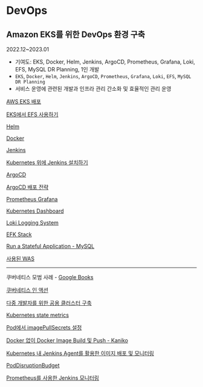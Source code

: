 # DevOps

## Amazon EKS를 위한 DevOps 환경 구축

2022.12~2023.01

- 기여도: EKS, Docker, Helm, Jenkins, ArgoCD, Prometheus, Grafana, Loki, EFS, MySQL DR Planning, 1인 개발
- `EKS`, `Docker`, `Helm`, `Jenkins`, `ArgoCD`, `Prometheus`, `Grafana`, `Loki`, `EFS`, `MySQL DR Planning`
- 서비스 운영에 관련된 개발과 인프라 관리 간소화 및 효율적인 관리 운영

[AWS EKS 배포](./DevOps/AWS_EKS_%EB%B0%B0%ED%8F%AC.md)

[EKS에서 EFS 사용하기](./DevOps/EKS%EC%97%90%EC%84%9C_EFS_%EC%82%AC%EC%9A%A9%ED%95%98%EA%B8%B0.md)

[Helm](./DevOps/Helm.md)

[Docker](./DevOps/Docker.md)

[Jenkins](./DevOps/Jenkins.md)

[Kubernetes 위에 Jenkins 설치하기](./DevOps/Kubernetes_%EC%9C%84%EC%97%90_Jenkins_%EC%84%A4%EC%B9%98.md)

[ArgoCD](./DevOps/ArgoCD.md)

[ArgoCD 배포 전략](./DevOps/ArgoCD_%EB%B0%B0%ED%8F%AC_%EC%A0%84%EB%9E%B5.md)

[Prometheus Grafana](./DevOps/Prometheus_Grafana.md)

[Kubernetes Dashboard](./DevOps/Kubernetes_Dashboard.md)

[Loki Logging System](./DevOps/Loki_Logging_System.md)

[EFK Stack](./DevOps/eck.md)

[Run a Stateful Application - MySQL](./DevOps/Run_a_Stateful_Application_-_MySQL.md)

[사용된 WAS](./Market.md)

---

쿠버네티스 모범 사례 - [Google Books](https://books.google.co.kr/books?id=lHQLEAAAQBAJ)

[쿠버네티스 인 액션](./DevOps/Kubernetes_in_Action/)

[다중 개발자를 위한 공용 클러스터 구축](https://github.com/ddung1203/TIL/blob/main/k8s/05_Namespace.md#%EB%8B%A4%EC%A4%91-%EA%B0%9C%EB%B0%9C%EC%9E%90%EB%A5%BC-%EC%9C%84%ED%95%9C-%EA%B3%B5%EC%9A%A9-%ED%81%B4%EB%9F%AC%EC%8A%A4%ED%84%B0-%EA%B5%AC%EC%B6%95)

[Kubernetes state metrics](./DevOps/Kube_state_metrics.md)

[Pod에서 imagePullSecrets 설정](./DevOps/imagePullSecrets.md)

[Docker 없이 Docker Image Build 및 Push - Kaniko](./DevOps/kaniko.md)

[Kubernetes 내 Jenkins Agent를 활용한 이미지 배포 및 모니터링](https://github.com/ddung1203/youtube-jenkins)

[PodDisruptionBudget](./DevOps/PodDisruptionBudget.md)

[Prometheus를 사용한 Jenkins 모니터링](https://github.com/ddung1203/youtube-jenkins#prometheus%EB%A5%BC-%EC%82%AC%EC%9A%A9%ED%95%9C-jenkins-%EB%AA%A8%EB%8B%88%ED%84%B0%EB%A7%81)